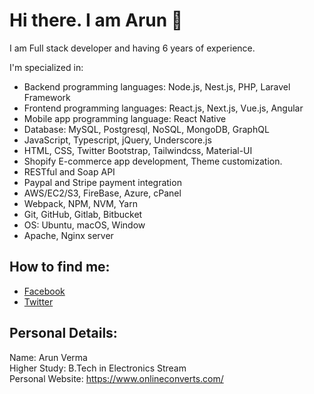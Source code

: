 # Hi there. I am Arun 👋

I am Full stack developer and having 6 years of experience.

I'm specialized in:

- Backend programming languages: Node.js, Nest.js, PHP, Laravel Framework
- Frontend programming languages: React.js, Next.js, Vue.js, Angular
- Mobile app programming language: React Native
- Database: MySQL, Postgresql, NoSQL, MongoDB, GraphQL
- JavaScript, Typescript, jQuery, Underscore.js
- HTML, CSS, Twitter Bootstrap, Tailwindcss, Material-UI
- Shopify E-commerce app development, Theme customization.
- RESTful and Soap API
- Paypal and Stripe payment integration
- AWS/EC2/S3, FireBase, Azure, cPanel
- Webpack, NPM, NVM, Yarn
- Git, GitHub, Gitlab, Bitbucket
- OS: Ubuntu, macOS, Window
- Apache, Nginx server

## How to find me: 

  - [Facebook](https://www.facebook.com/arundevops)
  - [Twitter](https://twitter.com/arundevops)

## Personal Details:

Name: Arun Verma<br>
Higher Study: B.Tech in Electronics Stream <br>
Personal Website: https://www.onlineconverts.com/<br>
